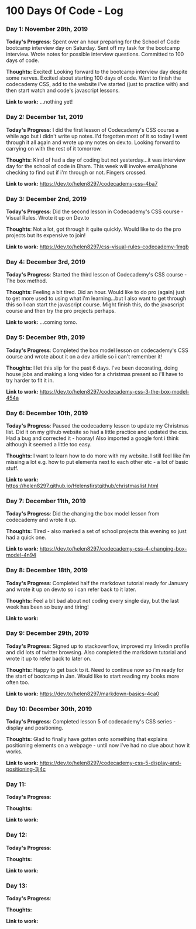 # 100 Days Of Code - Log

### Day 1: November 28th, 2019

**Today's Progress**: Spent over an hour preparing for the School of Code bootcamp interview day on Saturday. Sent off my task for the bootcamp interview. Wrote notes for possible interview questions. Committed to 100 days of code.

**Thoughts:** Excited! Looking forward to the bootcamp interview day despite some nerves. Excited about starting 100 days of code. Want to finish the codecademy CSS, add to the website i've started (just to practice with) and then start watch and code's javascript lessons.

**Link to work:** ...nothing yet!


### Day 2: December 1st, 2019

**Today's Progress**: I did the first lesson of Codecademy's CSS course a while ago but i didn't write up notes. I'd forgotten most of it so today I went through it all again and wrote up my notes on dev.to. Looking forward to carrying on with the rest of it tomorrow. 

**Thoughts**: Kind of had a day of coding but not yesterday...it was interview day for the school of code in Bham. This week will involve email/phone checking to find out if i'm through or not. Fingers crossed. 

**Link to work:** https://dev.to/helen8297/codecademy-css-4ba7


### Day 3: December 2nd, 2019 

**Today's Progress**: Did the second lesson in Codecademy's CSS course - Visual Rules. Wrote it up on Dev.to

**Thoughts**: Not a lot, got through it quite quickly. Would like to do the pro projects but its expensive to join!

**Link to work:** https://dev.to/helen8297/css-visual-rules-codecademy-1mgb


### Day 4: December 3rd, 2019 

**Today's Progress**: Started the third lesson of Codecademy's CSS course - The box method. 

**Thoughts**: Feeling a bit tired. Did an hour. Would like to do pro (again) just to get more used to using what i'm learning...but I also want to get through this so I can start the javascript course. Might finish this, do the javascript course and then try the pro projects perhaps.

**Link to work:** ...coming tomo.


### Day 5: December 9th, 2019 

**Today's Progress**: Completed the box model lesson on codecademy's CSS course and wrote about it on a dev article so i can't remember it!

**Thoughts:** I let this slip for the past 6 days. I've been decorating, doing house jobs and making a long video for a christmas present so i'll have to try harder to fit it in. 

**Link to work:** https://dev.to/helen8297/codecademy-css-3-the-box-model-454a


### Day 6: December 10th, 2019

**Today's Progress**: Paused the codecademy lesson to update my Christmas list. Did it on my github website so had a little practice and updated the css. Had a bug and corrected it - hooray! Also imported a google font i think although it seemed a little too easy.

**Thoughts:**  I want to learn how to do more with my website. I still feel like i'm missing a lot e.g. how to put elements next to each other etc - a lot of basic stuff.

**Link to work:** https://helen8297.github.io/Helensfirstgithub/christmaslist.html



### Day 7: December 11th, 2019

**Today's Progress**: Did the changing the box model lesson from codecademy and wrote it up.

**Thoughts:**  Tired - also marked a set of school projects this evening so just had a quick one.

**Link to work:**  https://dev.to/helen8297/codecademy-css-4-changing-box-model-4n94




### Day 8: December 18th, 2019

**Today's Progress**: Completed half the markdown tutorial ready for January and wrote it up on dev.to so i can refer back to it later.

**Thoughts:**  Feel a bit bad about not coding every single day, but the last week has been so busy and tiring!

**Link to work:**




### Day 9: December 29th, 2019

**Today's Progress**: Signed up to stackoverflow, improved my linkedin profile and did lots of twitter browsing. Also completed the markdown tutorial and wrote it up to refer back to later on. 

**Thoughts:**  Happy to get back to it. Need to continue now so i'm ready for the start of bootcamp in Jan. Would like to start reading my books more often too. 

**Link to work:** https://dev.to/helen8297/markdown-basics-4ca0




### Day 10: December 30th, 2019

**Today's Progress**: Completed lesson 5 of codecademy's CSS series - display and positioning. 

**Thoughts:**  Glad to finally have gotten onto something that explains positioning elements on a webpage - until now i've had no clue about how it works. 

**Link to work:** https://dev.to/helen8297/codecademy-css-5-display-and-positioning-3j4c




### Day 11: 

**Today's Progress**: 

**Thoughts:**  

**Link to work:**




### Day 12: 

**Today's Progress**: 

**Thoughts:**  

**Link to work:**




### Day 13: 

**Today's Progress**: 

**Thoughts:**  

**Link to work:**


